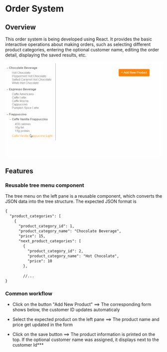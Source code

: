 # Order System

## Overview
This order system is being developed using React. It provides the basic interactive operations about making orders, such as selecting different product categories, entering the optional customer name, editing the order detail, displaying the saved results, etc.

![alt text](https://github.com/Yu-Xueting/order-system/blob/master/docs/workflow.gif "common workflow")

## Features

### Reusable tree menu component
The tree menu on the left pane is a reusable component, which converts the JSON data into the tree structure. The expected JSON format is
```
{
  "product_categories": [
    {
      "product_category_id": 1,
      "product_category_name": "Chocolate Beverage",
      "price": 15,
      "next_product_categories": [
        {
          "product_category_id": 2,
          "product_category_name": "Hot Chocolate",
          "price": 10
        },

        //...
}
```

### Common workflow
* Click on the button "Add New Product" ==> The corresponding form shows below, the customer ID updates automaticaly

* Select the expected product on the left pane ==> The product name and price get updated in the form

* Click on the save button ==> The product information is printed on the top. If the optional customer name was assigned, it displays next to the customer Id***
